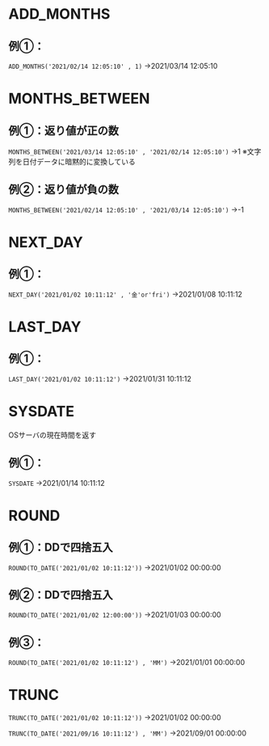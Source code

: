 # ADD_MONTHS
## 例①：
`ADD_MONTHS('2021/02/14 12:05:10' , 1)`
→2021/03/14 12:05:10
# MONTHS_BETWEEN
## 例①：返り値が正の数
`MONTHS_BETWEEN('2021/03/14 12:05:10' , '2021/02/14 12:05:10')`
→1
※文字列を日付データに暗黙的に変換している
## 例②：返り値が負の数
`MONTHS_BETWEEN('2021/02/14 12:05:10' , '2021/03/14 12:05:10')`
→-1
# NEXT_DAY
## 例①：
`NEXT_DAY('2021/01/02 10:11:12' , '金'or'fri')`
→2021/01/08 10:11:12
# LAST_DAY
## 例①：
`LAST_DAY('2021/01/02 10:11:12')`
→2021/01/31 10:11:12
# SYSDATE
OSサーバの現在時間を返す
## 例①：
`SYSDATE`
→2021/01/14 10:11:12
# ROUND
## 例①：DDで四捨五入
`ROUND(TO_DATE('2021/01/02 10:11:12'))`
→2021/01/02 00:00:00
## 例②：DDで四捨五入
`ROUND(TO_DATE('2021/01/02 12:00:00'))`
→2021/01/03 00:00:00
## 例③：
`ROUND(TO_DATE('2021/01/02 10:11:12') , 'MM')`
→2021/01/01 00:00:00
# TRUNC
`TRUNC(TO_DATE('2021/01/02 10:11:12'))`
→2021/01/02 00:00:00

`TRUNC(TO_DATE('2021/09/16 10:11:12') , 'MM')`
→2021/09/01 00:00:00